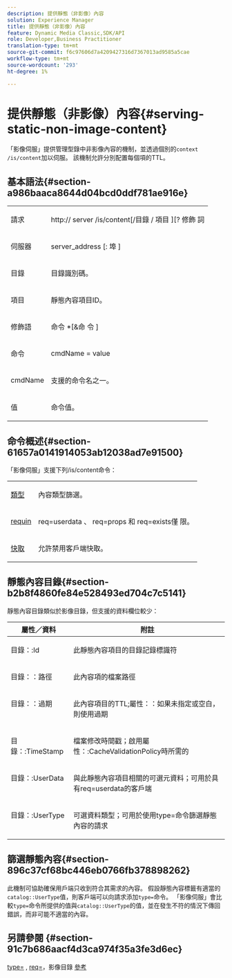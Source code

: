 ```yaml
---
description: 提供靜態（非影像）內容
solution: Experience Manager
title: 提供靜態（非影像）內容
feature: Dynamic Media Classic,SDK/API
role: Developer,Business Practitioner
translation-type: tm+mt
source-git-commit: f6c97606d7a4209427316d7367013ad9585a5cae
workflow-type: tm+mt
source-wordcount: '293'
ht-degree: 1%

---
```



# 提供靜態（非影像）內容{#serving-static-non-image-content}

「影像伺服」提供管理型錄中非影像內容的機制，並透過個別的`context /is/content`加以伺服。 該機制允許分別配置每個項的TTL。

## 基本語法{#section-a986baaca8644d04bcd0ddf781ae916e}

<table id="simpletable_4A6249F0C40747339524323EB0831CE4"> 
 <tr class="strow"> 
  <td class="stentry"> <p> <span class="codeph"> <span class="varname"> 請求  </span> </span> </p> </td> 
  <td class="stentry"> <p> <span class="codeph"> http://  <span class="varname"> server  </span>/is/content[/目錄 <span class="varname"> / </span>項目 <span class="varname">  </span>][?<span class="varname"> 修飾 </span>詞  </span> </p> </td> 
 </tr> 
 <tr class="strow"> 
  <td class="stentry"> <p> <span class="codeph"> <span class="varname"> 伺服器  </span> </span> </p> </td> 
  <td class="stentry"> <p> <span class="codeph"> <span class="varname"> server_address  </span>[: <span class="varname"> 埠 </span>]  </span> </p> </td> 
 </tr> 
 <tr class="strow"> 
  <td class="stentry"> <p> <span class="codeph"> <span class="varname"> 目錄  </span> </span> </p> </td> 
  <td class="stentry"> <p>目錄識別碼。 </p> </td> 
 </tr> 
 <tr class="strow"> 
  <td class="stentry"> <p> <span class="codeph"> <span class="varname"> 項目  </span> </span> </p> </td> 
  <td class="stentry"> <p>靜態內容項目ID。 </p> </td> 
 </tr> 
 <tr class="strow"> 
  <td class="stentry"> <p> <span class="codeph"> <span class="varname"> 修飾語  </span> </span> </p> </td> 
  <td class="stentry"> <p> <span class="codeph"> <span class="varname"> 命令 </span>*[&amp;命 <span class="varname"> 令 </span>]  </span> </p> </td> 
 </tr> 
 <tr class="strow"> 
  <td class="stentry"> <p> <span class="codeph"> <span class="varname"> 命令  </span> </span> </p> </td> 
  <td class="stentry"> <p> <span class="codeph"> <span class="varname"> cmdName  </span>=  <span class="varname"> value  </span> </span> </p> </td> 
 </tr> 
 <tr class="strow"> 
  <td class="stentry"> <p> <span class="codeph"> <span class="varname"> cmdName  </span> </span> </p> </td> 
  <td class="stentry"> <p>支援的命令名之一。 </p> </td> 
 </tr> 
 <tr class="strow"> 
  <td class="stentry"> <p> <span class="codeph"> <span class="varname"> 值  </span> </span> </p> </td> 
  <td class="stentry"> <p>命令值。 </p> </td> 
 </tr> 
</table>

## 命令概述{#section-61657a0141914053ab12038ad7e91500}

「影像伺服」支援下列/is/content命令：

<table id="simpletable_1D96BA1AB5394B3C9B91D46617AFC0FA"> 
 <tr class="strow"> 
  <td class="stentry"> <a href="../../../../../is-api/http-ref/image-serving-api-ref/c-http-protocol-reference/c-command-reference/r-type.md#reference-89094fd1c50c444eb082cd266769cccb" type="reference" format="dita" scope="local"> 類型 </a> </td> 
  <td class="stentry"> <p>內容類型篩選。 </p> </td> 
 </tr> 
 <tr class="strow"> 
  <td class="stentry"> <a href="../../../../../is-api/http-ref/image-serving-api-ref/c-http-protocol-reference/c-command-reference/r-req/r-req.md#reference-907cdb4a97034db7ad94695f25552e76" type="reference" format="dita" scope="local"> requin  </a> </td> 
  <td class="stentry"> <p> <span class="codeph"> req=userdata </span>、 <span class="codeph"> req=props </span>和 <span class="codeph"> req=exists僅 </span> 限。 </p> </td> 
 </tr> 
 <tr class="strow"> 
  <td class="stentry"> <a href="../../../../../is-api/http-ref/image-serving-api-ref/c-http-protocol-reference/c-command-reference/r-is-http-cache.md#reference-168189bee4ce4d1189d427891f22be2e" type="reference" format="dita" scope="local"> 快取  </a> </td> 
  <td class="stentry"> <p>允許禁用客戶端快取。 </p> </td> 
 </tr> 
</table>

## 靜態內容目錄{#section-b2b8f4860fe84e528493ed704c7c5141}

靜態內容目錄類似於影像目錄，但支援的資料欄位較少：

<table id="table_3B111EC3AA1044FB9B659FD54BADDC39"> 
 <thead> 
  <tr> 
   <th class="entry"> <b> 屬性／資料</b> </th> 
   <th class="entry"> <b> 附註</b> </th> 
  </tr> 
 </thead>
 <tbody> 
  <tr valign="top"> 
   <td> <p> <span class="codeph"> 目錄：:Id  </span> </p> </td> 
   <td> <p> 此靜態內容項目的目錄記錄標識符 </p> </td> 
  </tr> 
  <tr valign="top"> 
   <td> <p> <span class="codeph"> 目錄：：路徑  </span> </p> </td> 
   <td> <p> 此內容項的檔案路徑 </p> </td> 
  </tr> 
  <tr valign="top"> 
   <td> <p> <span class="codeph"> 目錄：：過期  </span> </p> </td> 
   <td> <p> 此內容項目的TTL;屬性：：如果未指定或空白，則使用過期 </p> </td> 
  </tr> 
  <tr valign="top"> 
   <td> <p> <span class="codeph"> 目錄：:TimeStamp  </span> </p> </td> 
   <td> <p> 檔案修改時間戳；啟用屬性：:CacheValidationPolicy時所需的 </p> </td> 
  </tr> 
  <tr valign="top"> 
   <td> <p> <span class="codeph"> 目錄：:UserData  </span> </p> </td> 
   <td> <p> 與此靜態內容項目相關的可選元資料；可用於具有req=userdata的客戶端 </p> </td> 
  </tr> 
  <tr valign="top"> 
   <td> <p> <span class="codeph"> 目錄：:UserType  </span> </p> </td> 
   <td> <p> 可選資料類型；可用於使用type=命令篩選靜態內容的請求 </p> </td> 
  </tr> 
 </tbody> 
</table>

## 篩選靜態內容{#section-896c37cf68bc446eb0766fb378898262}

此機制可協助確保用戶端只收到符合其需求的內容。 假設靜態內容標籤有適當的`catalog::UserType`值，則客戶端可以向請求添加`type=`命令。 「影像伺服」會比較`type=`命令所提供的值與`catalog::UserType`的值，並在發生不符的情況下傳回錯誤，而非可能不適當的內容。

## 另請參閱 {#section-91c7b686aacf4d3ca974f35a3fe3d6ec}

[type=](../../../../../is-api/http-ref/image-serving-api-ref/c-http-protocol-reference/c-command-reference/r-type.md#reference-89094fd1c50c444eb082cd266769cccb) ,  [req=](../../../../../is-api/http-ref/image-serving-api-ref/c-http-protocol-reference/c-command-reference/r-req/r-req.md#reference-907cdb4a97034db7ad94695f25552e76)，影像目錄 [參考](../../../../../is-api/image-catalog/image-serving-api-ref/c-image-catalog-reference/c-overview/c-overview.md#concept-9ce2b6a133de45f783e95cabc5810ac3)
